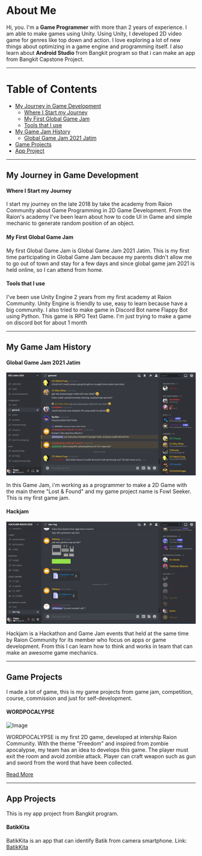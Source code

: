 # About Me

Hi, you. I'm a **Game Programmer** with more than 2 years of experience. I am able to make games using Unity. Using Unity, I developed 2D video game for genres like top down and action.  I love exploring a lot of new things about optimizing in a game engine and programming itself. I also learn about **Android Studio** from Bangkit program so that i can make an app from Bangkit Capstone Project.

***
# Table of Contents
* [My Journey in Game Development](#my-journey-in-game-development)
    * [Where I Start my Journey](#where-i-start-my-journey)
    * [My First Global Game Jam](#my-first-global-game-jam)
    * [Tools that I use](#tools-that-i-use)
* [My Game Jam History](#my-game-jam-history)
    * [Global Game Jam 2021 Jatim](#global-game-jam-2021-jatim)
* [Game Projects](#game-projects)
* [App Project](#app-project)

***

## My Journey in Game Development
#### Where I Start my Journey
I start my journey on the late 2018 by take the academy from Raion Community about Game Programming in 2D Game Development.
From the Raion's academy I've been learn about how to code UI in Game and simple mechanic to generate random position
of an object.

#### My First Global Game Jam
My first Global Game Jam is Global Game Jam 2021 Jatim. This is my first time participating in Global Game Jam 
because my parents didn't allow me to go out of town and stay for a few days and since global game jam 2021 is held online, so I can attend from home.

#### Tools that I use
I've been use Unity Engine 2 years from my first academy at Raion Community. Unity Engine is friendly to use, easy to learn because have a big community.
I also tried to make game in Discord Bot name Flappy Bot using Python. This game is RPG Text Game. I'm just trying to make a game on discord bot for about 1 month 

***

## My Game Jam History

#### Global Game Jam 2021 Jatim

![Image](/images/ggjonline2021.jpg)

In this Game Jam, i'm working as a programmer to make a 2D Game with the main theme "Lost & Found" and my game project name is Fowl Seeker. 
This is my first game jam.


#### Hackjam

![Image](/images/hackjamraiononline.jpg)

Hackjam is a Hackathon and Game Jam events that held at the same time by Raion Community for its member who focus
on apps or game development. From this I can learn how to think and works in team that can make an awesome game mechanics. 

***

## Game Projects

I made a lot of game, this is my game projects from game jam, competition, course, commission and just for self-development.

#### WORDPOCALYPSE

![Image](/images/game/word-pocalypse.png)

WORDPOCALYPSE is my first 2D game, developed at intership Raion Community. With the theme "Freedom" and inspired from zombie apocalypse, 
my team has an idea to develops this game. The player must exit the room and avoid zombie attack. 
Player can craft weapon such as gun and sword from the word that have been collected.

[Read More](/game-project)


***

## App Projects
This is my app project from Bangkit program.

#### BatikKita
BatikKita is an app that can identify Batik from camera smartphone.
Link: [BatikKita](https://github.com/IvanLianto/Batik-Kita)
